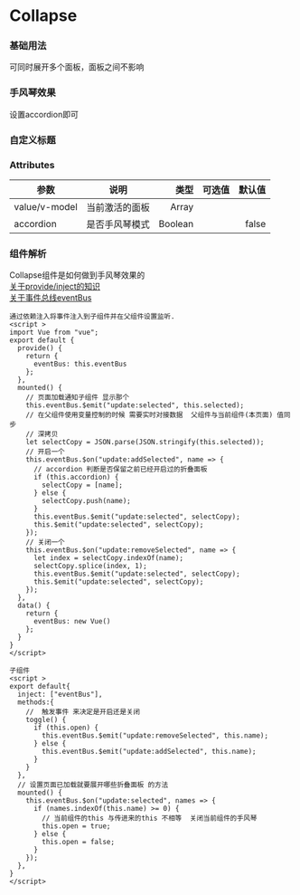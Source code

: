 # Collapse
### 基础用法
可同时展开多个面板，面板之间不影响
<ClientOnly>
  <Collapse-Default></Collapse-Default>
</ClientOnly>

### 手风琴效果
设置accordion即可
<ClientOnly>
  <Collapse-Accordion></Collapse-Accordion>
</ClientOnly>

### 自定义标题
<ClientOnly>
  <Collapse-Title></Collapse-Title>
</ClientOnly>

### Attributes
| 参数        | 说明           | 类型  |可选值|默认值|
| ------------- |:-------------:| -----:| -----:| -----:|
|value/v-model      |当前激活的面板|Array|||
|accordion      |是否手风琴模式|Boolean||false|
### 组件解析
Collapse组件是如何做到手风琴效果的  
[关于provide/inject的知识](https://www.yuque.com/docs/share/53a75c55-2f73-46d4-a569-00332a0f2ee0)  
[关于事件总线eventBus](https://www.yuque.com/docs/share/43cabce5-56f0-4bf5-bc21-31c072a0fde9)
```vue
通过依赖注入将事件注入到子组件并在父组件设置监听.
<script >
import Vue from "vue";
export default {
  provide() {
    return {
      eventBus: this.eventBus
    };
  },
  mounted() {
    // 页面加载通知子组件 显示那个
    this.eventBus.$emit("update:selected", this.selected);
    // 在父组件使用变量控制的时候 需要实时对接数据  父组件与当前组件(本页面) 值同步
    // 深拷贝
    let selectCopy = JSON.parse(JSON.stringify(this.selected));
    // 开启一个
    this.eventBus.$on("update:addSelected", name => {
      // accordion 判断是否保留之前已经开启过的折叠面板
      if (this.accordion) {
        selectCopy = [name];
      } else {
        selectCopy.push(name);
      }
      this.eventBus.$emit("update:selected", selectCopy);
      this.$emit("update:selected", selectCopy);
    });
    // 关闭一个
    this.eventBus.$on("update:removeSelected", name => {
      let index = selectCopy.indexOf(name);
      selectCopy.splice(index, 1);
      this.eventBus.$emit("update:selected", selectCopy);
      this.$emit("update:selected", selectCopy);
    });
  },
  data() {
    return {
      eventBus: new Vue()
    };
  }
}
</script>

子组件
<script >
export default{
  inject: ["eventBus"],
  methods:{
    //  触发事件 来决定是开启还是关闭
    toggle() {
      if (this.open) {
        this.eventBus.$emit("update:removeSelected", this.name);
      } else {
        this.eventBus.$emit("update:addSelected", this.name);
      }
    }
  },
  // 设置页面已加载就要展开哪些折叠面板 的方法
  mounted() {
    this.eventBus.$on("update:selected", names => {
      if (names.indexOf(this.name) >= 0) {
        // 当前组件的this 与传进来的this 不相等  关闭当前组件的手风琴
        this.open = true;
      } else {
        this.open = false;
      }
    });
  },
}
</script>
```
